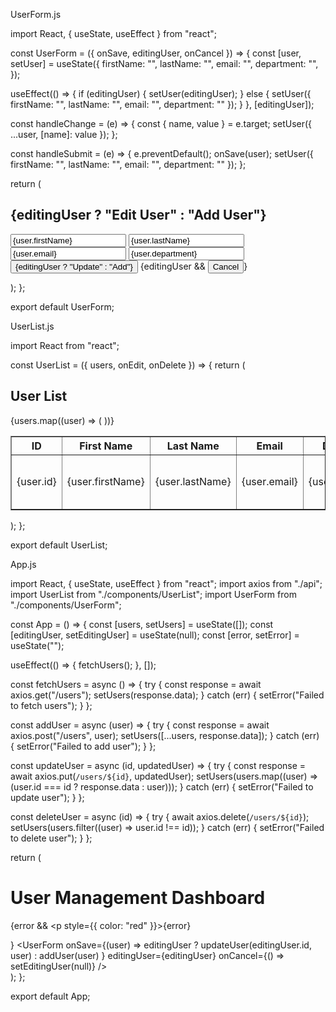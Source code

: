 UserForm.js


import React, { useState, useEffect } from "react";

const UserForm = ({ onSave, editingUser, onCancel }) => {
  const [user, setUser] = useState({
    firstName: "",
    lastName: "",
    email: "",
    department: "",
  });

  useEffect(() => {
    if (editingUser) {
      setUser(editingUser);
    } else {
      setUser({ firstName: "", lastName: "", email: "", department: "" });
    }
  }, [editingUser]);

  const handleChange = (e) => {
    const { name, value } = e.target;
    setUser({ ...user, [name]: value });
  };

  const handleSubmit = (e) => {
    e.preventDefault();
    onSave(user);
    setUser({ firstName: "", lastName: "", email: "", department: "" });
  };

  return (
    <form onSubmit={handleSubmit}>
      <h2>{editingUser ? "Edit User" : "Add User"}</h2>
      <input
        type="text"
        name="firstName"
        placeholder="First Name"
        value={user.firstName}
        onChange={handleChange}
        required
      />
      <input
        type="text"
        name="lastName"
        placeholder="Last Name"
        value={user.lastName}
        onChange={handleChange}
        required
      />
      <input
        type="email"
        name="email"
        placeholder="Email"
        value={user.email}
        onChange={handleChange}
        required
      />
      <input
        type="text"
        name="department"
        placeholder="Department"
        value={user.department}
        onChange={handleChange}
        required
      />
      <button type="submit">{editingUser ? "Update" : "Add"}</button>
      {editingUser && <button onClick={onCancel}>Cancel</button>}
    </form>
  );
};

export default UserForm;





UserList.js 


import React from "react";

const UserList = ({ users, onEdit, onDelete }) => {
  return (
    <div>
      <h2>User List</h2>
      <table border="1">
        <thead>
          <tr>
            <th>ID</th>
            <th>First Name</th>
            <th>Last Name</th>
            <th>Email</th>
            <th>Department</th>
            <th>Actions</th>
          </tr>
        </thead>
        <tbody>
          {users.map((user) => (
            <tr key={user.id}>
              <td>{user.id}</td>
              <td>{user.firstName}</td>
              <td>{user.lastName}</td>
              <td>{user.email}</td>
              <td>{user.department}</td>
              <td>
                <button onClick={() => onEdit(user)}>Edit</button>
                <button onClick={() => onDelete(user.id)}>Delete</button>
              </td>
            </tr>
          ))}
        </tbody>
      </table>
    </div>
  );
};

export default UserList;





App.js 


import React, { useState, useEffect } from "react";
import axios from "./api";
import UserList from "./components/UserList";
import UserForm from "./components/UserForm";

const App = () => {
  const [users, setUsers] = useState([]);
  const [editingUser, setEditingUser] = useState(null);
  const [error, setError] = useState("");

  useEffect(() => {
    fetchUsers();
  }, []);

  const fetchUsers = async () => {
    try {
      const response = await axios.get("/users");
      setUsers(response.data);
    } catch (err) {
      setError("Failed to fetch users");
    }
  };

  const addUser = async (user) => {
    try {
      const response = await axios.post("/users", user);
      setUsers([...users, response.data]);
    } catch (err) {
      setError("Failed to add user");
    }
  };

  const updateUser = async (id, updatedUser) => {
    try {
      const response = await axios.put(`/users/${id}`, updatedUser);
      setUsers(users.map((user) => (user.id === id ? response.data : user)));
    } catch (err) {
      setError("Failed to update user");
    }
  };

  const deleteUser = async (id) => {
    try {
      await axios.delete(`/users/${id}`);
      setUsers(users.filter((user) => user.id !== id));
    } catch (err) {
      setError("Failed to delete user");
    }
  };

  return (
    <div>
      <h1>User Management Dashboard</h1>
      {error && <p style={{ color: "red" }}>{error}</p>}
      <UserList
        users={users}
        onEdit={setEditingUser}
        onDelete={deleteUser}
      />
      <UserForm
        onSave={(user) =>
          editingUser ? updateUser(editingUser.id, user) : addUser(user)
        }
        editingUser={editingUser}
        onCancel={() => setEditingUser(null)}
      />
    </div>
  );
};

export default App;



